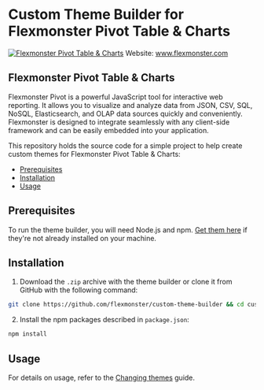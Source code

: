# Custom Theme Builder for Flexmonster Pivot Table & Charts
[![Flexmonster Pivot Table & Charts](https://cdn.flexmonster.com/landing.png)](https://flexmonster.com)
Website: www.flexmonster.com

## Flexmonster Pivot Table & Charts

Flexmonster Pivot is a powerful JavaScript tool for interactive web reporting. It allows you to visualize and analyze data from JSON, CSV, SQL, NoSQL, Elasticsearch, and OLAP data sources quickly and conveniently. Flexmonster is designed to integrate seamlessly with any client-side framework and can be easily embedded into your application.

This repository holds the source code for a simple project to help create custom themes for Flexmonster Pivot Table & Charts:

- [Prerequisites](#prerequisites)
- [Installation](#installation)
- [Usage](#usage)

## Prerequisites

To run the theme builder, you will need Node.js and npm. [Get them here](https://docs.npmjs.com/downloading-and-installing-node-js-and-npm) if they're not already installed on your machine.

## Installation

1. Download the `.zip` archive with the theme builder or clone it from GitHub with the following command:

```bash
git clone https://github.com/flexmonster/custom-theme-builder && cd custom-theme-builder
```

2. Install the npm packages described in `package.json`: 

```bash
npm install
```

## Usage

For details on usage, refer to the [Changing themes](https://www.flexmonster.com/doc/customizing-appearance/#new-theme) guide.

